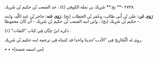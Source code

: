 ٢٧٣٨ -** بخ:** شَرِيك بن نملة الكوفي (٤) ، جد الصعب بْن حكيم بْن شَرِيك.

**رَوَى عَن:** علي بْن أَبي طالب، وعُمَر بْن الخطاب (بخ) .**رَوَى عَنه:** حاجز بْن عَبد اللَّهِ، وابنه حكيم بْن شَرِيك (بخ) ، وابن ابنه الصعب بْن حكيم بْن شَرِيك - أن كَانَ محفوظا -.

ذكره ابنُ حِبَّان فِي كتاب "الثقات" (١) .

روى له الْبُخَارِيّ فِي "الأدب"حديثا واحدا قد كتبناه فِي ترجمة ابنه حكيم بْن شَرِيك.

• • •[من اسمه شعبة]